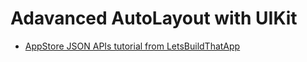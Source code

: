 # Adavanced AutoLayout with UIKit

* <a href="https://www.letsbuildthatapp.com/course/AppStore-JSON-APIs">AppStore JSON APIs tutorial from LetsBuildThatApp</a>

